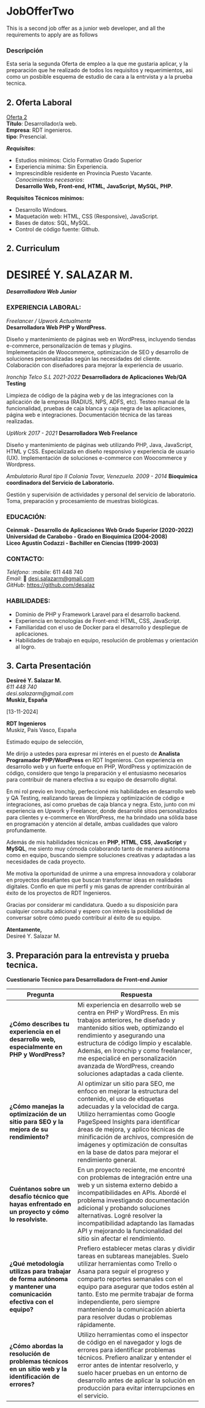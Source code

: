 # JobOfferTwo
This is a second job offer as a junior web developer, and all the requirements to apply are as follows

###  Descripción
Esta seria la segunda Oferta de empleo a la que me gustaria aplicar, y la preparación que he realizado de todos los requisitos y requerimientos, asi como un posbible esquema de estudio de cara a la entrvista y a la prueba tecnica.  

## 2. Oferta Laboral   

[Oferta 2](https://www.linkedin.com/jobs/view/4063480775/?alternateChannel=search&refId=SM8fJVhVUoDFqDEKzO%2FXhQ%3D%3D&trackingId=jCWllI2eC9XqeFmiA7Te7w%3D%3D)  
**Título**: Desarrollador/a web.      
**Empresa**: RDT ingenieros.     
**tipo**: Presencial.  

**_Requisitos_**:
- Estudios mínimos: Ciclo Formativo Grado Superior
- Experiencia mínima: Sin Experiencia.  
- Imprescindible residente en Provincia Puesto Vacante.    
_Conocimientos necesarios_:  
**Desarrollo Web,**    **Front-end,**    **HTML,**    **JavaScript,**    **MySQL,**    **PHP.**    

**Requisitos Técnicos mínimos:**    
- Desarrollo Windows.  
- Maquetación web: HTML, CSS (Responsive), JavaScript.  
- Bases de datos: SQL, MySQL.  
- Control de código fuente: Github.  

## 2. Curriculum 

# DESIREÉ Y. SALAZAR M.
**_Desarrolladora Web Junior_**

### EXPERIENCIA LABORAL:

_Freelancer / Upwork_    _Actualmente_  
**Desarrolladora Web PHP y WordPress.**

Diseño y mantenimiento de páginas web en WordPress, incluyendo tiendas e-commerce, personalización de temas y plugins.  
Implementación de Woocommerce, optimización de SEO y desarrollo de soluciones personalizadas según las necesidades del cliente.  
Colaboración con diseñadores para mejorar la experiencia de usuario.  

_Ironchip Telco S.L  2021-2022_
**Desarrolladora de Aplicaciones Web/QA Testing**

Limpieza de código de la página web y de las integraciones con la aplicación de la empresa (RADIUS, NPS, ADFS, etc).
Testeo manual de la funcionalidad, pruebas de caja blanca y caja negra de las aplicaciones, página web e integraciones.
Documentación técnica de las tareas realizadas.

_UpWork 2017 - 2021_
**Desarrolladora Web Freelance**

Diseño y mantenimiento de páginas web utilizando PHP, Java, JavaScript, HTML y CSS.
Especializada en diseño responsivo y experiencia de usuario (UX).
Implementación de soluciones e-commerce con Woocommerce y Wordpress.

_Ambulatorio Rural tipo II Colonia Tovar, Venezuela. 2009 - 2014_
**Bioquímica coordinadora del Servicio de Laboratorio.**

Gestión y supervisión de actividades y personal del servicio de laboratorio.
Toma, preparación y procesamiento de muestras biológicas.

### EDUCACIÓN:

**Ceinmak - Desarrollo de Aplicaciones Web Grado Superior (2020-2022)**  
**Universidad de Carabobo - Grado en Bioquímica (2004-2008)**  
**Liceo Agustín Codazzi - Bachiller en Ciencias (1999-2003)**  


### CONTACTO:

_Teléfono_: :mobile: 611 448 740<br>
_Email_: :email: desi.salazarm@gmail.com<br>
_GitHub_: https://github.com/desalaz<br>

### HABILIDADES:

- Dominio de PHP y Framework Laravel para el desarrollo backend.
- Experiencia en tecnologías de Front-end: HTML, CSS, JavaScript.
- Familiaridad con el uso de Docker para el desarrollo y despliegue de aplicaciones.
- Habilidades de trabajo en equipo, resolución de problemas y orientación al logro.

## 3. Carta Presentación   

**Desireé Y. Salazar M.**    
_611 448 740_      
_desi.salazarm@gmail.com_      
**Muskiz, España**      

[13-11-2024]  

**RDT Ingenieros**    
Muskiz, País Vasco, España   

Estimado equipo de selección,  

Me dirijo a ustedes para expresar mi interés en el puesto de **Analista Programador PHP/WordPress** en RDT Ingenieros. Con experiencia en desarrollo web y un fuerte enfoque en PHP, WordPress y optimización de código, considero que tengo la preparación y el entusiasmo necesarios para contribuir de manera efectiva a su equipo de desarrollo digital.    

En mi rol previo en Ironchip, perfeccioné mis habilidades en desarrollo web y QA Testing, realizando tareas de limpieza y optimización de código e integraciones, así como pruebas de caja blanca y negra. Esto, junto con mi experiencia en Upwork y Freelancer, donde desarrollé sitios personalizados para clientes y e-commerce en WordPress, me ha brindado una sólida base en programación y atención al detalle, ambas cualidades que valoro profundamente.    

Además de mis habilidades técnicas en **PHP**, **HTML**, **CSS**, **JavaScript** y **MySQL**, me siento muy cómoda colaborando tanto de manera autónoma como en equipo, buscando siempre soluciones creativas y adaptadas a las necesidades de cada proyecto.    

Me motiva la oportunidad de unirme a una empresa innovadora y colaborar en proyectos desafiantes que buscan transformar ideas en realidades digitales. Confío en que mi perfil y mis ganas de aprender contribuirán al éxito de los proyectos de RDT Ingenieros.    

Gracias por considerar mi candidatura. Quedo a su disposición para cualquier consulta adicional y espero con interés la posibilidad de conversar sobre cómo puedo contribuir al éxito de su equipo.    

**Atentamente,**      
Desireé Y. Salazar M.  


## 3. Preparación para la entrevista y prueba tecnica.  
**Cuestionario Técnico para Desarrolladora de Front-end Junior**  

| **Pregunta** | **Respuesta** |
|--------------|---------------|
| **¿Cómo describes tu experiencia en el desarrollo web, especialmente en PHP y WordPress?** | Mi experiencia en desarrollo web se centra en PHP y WordPress. En mis trabajos anteriores, he diseñado y mantenido sitios web, optimizando el rendimiento y asegurando una estructura de código limpio y escalable. Además, en Ironchip y como freelancer, me especialicé en personalización avanzada de WordPress, creando soluciones adaptadas a cada cliente. |
| **¿Cómo manejas la optimización de un sitio para SEO y la mejora de su rendimiento?** | Al optimizar un sitio para SEO, me enfoco en mejorar la estructura del contenido, el uso de etiquetas adecuadas y la velocidad de carga. Utilizo herramientas como Google PageSpeed Insights para identificar áreas de mejora, y aplico técnicas de minificación de archivos, compresión de imágenes y optimización de consultas en la base de datos para mejorar el rendimiento general. |
| **Cuéntanos sobre un desafío técnico que hayas enfrentado en un proyecto y cómo lo resolviste.** | En un proyecto reciente, me encontré con problemas de integración entre una web y un sistema externo debido a incompatibilidades en APIs. Abordé el problema investigando documentación adicional y probando soluciones alternativas. Logré resolver la incompatibilidad adaptando las llamadas API y mejorando la funcionalidad del sitio sin afectar el rendimiento. |
| **¿Qué metodología utilizas para trabajar de forma autónoma y mantener una comunicación efectiva con el equipo?** | Prefiero establecer metas claras y dividir tareas en subtareas manejables. Suelo utilizar herramientas como Trello o Asana para seguir el progreso y comparto reportes semanales con el equipo para asegurar que todos estén al tanto. Esto me permite trabajar de forma independiente, pero siempre manteniendo la comunicación abierta para resolver dudas o problemas rápidamente. |
| **¿Cómo abordas la resolución de problemas técnicos en un sitio web y la identificación de errores?** | Utilizo herramientas como el inspector de código en el navegador y logs de errores para identificar problemas técnicos. Prefiero analizar y entender el error antes de intentar resolverlo, y suelo hacer pruebas en un entorno de desarrollo antes de aplicar la solución en producción para evitar interrupciones en el servicio. |

